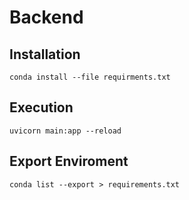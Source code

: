 # Backend

## Installation
```
conda install --file requirments.txt
```

## Execution
```
uvicorn main:app --reload
```

## Export Enviroment
```
conda list --export > requirements.txt
```